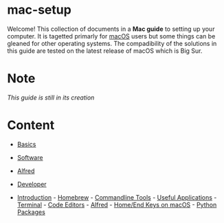 # mac-setup

Welcome! This collection of documents in a **Mac guide** to setting up your computer. It is tagetted primarly for [macOS](https://en.wikipedia.org/wiki/MacOS) users but some things can be gleaned for other operating systems. The compadibility of the solutions in this guide are tested on the latest release of macOS which is Big Sur.

# Note

*This guide is still in its creation*

# Content

- [Basics](Install.md)

- [Software](Software.md)

- [Alfred](Alfred.md)

- [Developer](Developer.md/)

- [Introduction](Developer.md/#Introduction)
      - [Homebrew](Developer.md/#Installing-HomeBrew)
      - [Commandline Tools](Developer.md/#Some-useful-commandline-tools)
      - [Useful Applications](Developer.md/#Useful-Image-Editor-and-Video-Viewer)
      - [Terminal](Developer.md/#Setup-Terminal-Emulator)
      - [Code Editors](Developer.md/#Getting-Ready-your-Code-Editors)
      - [Alfred](Developer.md/#Installing-Alfred)
      - [Home/End Keys on macOS](Developer.md/#Mac-Keyboard-Home-and-End-Buttons)
      - [Python Packages](Developer.md/#Python-Packges)
